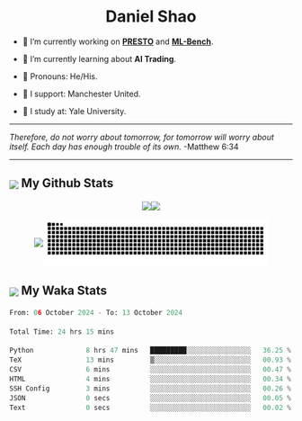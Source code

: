 

<h1 align="center">Daniel Shao</h1>

- 🐒 I’m currently working on **[PRESTO](https://github.com/IDEA-XL/PRESTO)** and **[ML-Bench](https://github.com/gersteinlab/ML-bench)**.

- 🦧 I’m currently learning about **AI Trading**.

- 🦍 Pronouns: He/His.

- 👹 I support: Manchester United.

- 🐶 I study at: Yale University.

---

<i> Therefore, do not worry about tomorrow, for tomorrow will worry about itself. Each day has enough trouble of its own. </i> -Matthew 6:34

---

<h2><img src="https://emojis.slackmojis.com/emojis/images/1579216111/7550/pikachu_wave.gif?1579216111" align="center" width="28" /> My Github Stats</h2>

<p align="center"><img align="center" src = "https://github-readme-stats.vercel.app/api?username=super-dainiu&show_icons=true&count_private=true&theme=tokyonight&hide=issues&line_height=30" width="400px"><img align="center" src = "https://github-readme-streak-stats.herokuapp.com/?user=super-dainiu&theme=tokyonight" width="400px"></p>

<p align="center"><img align="center" width="400px" src="https://github-readme-stats.vercel.app/api/top-langs/?username=super-dainiu&layout=compact&theme=tokyonight&hide=html,tex,jupyter%20notebook"><img align="center" width="400px" src="https://github.com/super-dainiu/super-dainiu/blob/output/github-contribution-grid-snake.svg"></p>

<h2><img src="https://emojis.slackmojis.com/emojis/images/1579216111/7550/pikachu_wave.gif?1579216111" align="center" width="28" /> My Waka Stats</h2>

<!--START_SECTION:waka-->

```python
From: 06 October 2024 - To: 13 October 2024

Total Time: 24 hrs 15 mins

Python             8 hrs 47 mins   █████████░░░░░░░░░░░░░░░░   36.25 %
TeX                13 mins         ▒░░░░░░░░░░░░░░░░░░░░░░░░   00.93 %
CSV                6 mins          ░░░░░░░░░░░░░░░░░░░░░░░░░   00.47 %
HTML               4 mins          ░░░░░░░░░░░░░░░░░░░░░░░░░   00.34 %
SSH Config         3 mins          ░░░░░░░░░░░░░░░░░░░░░░░░░   00.26 %
JSON               0 secs          ░░░░░░░░░░░░░░░░░░░░░░░░░   00.05 %
Text               0 secs          ░░░░░░░░░░░░░░░░░░░░░░░░░   00.02 %
```

<!--END_SECTION:waka-->
